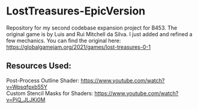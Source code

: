 # LostTreasures-EpicVersion
Repository for my second codebase expansion project for B453. The original game is by Luis and Rui Mitchell da Silva. I just added and refined a few mechanics. You can find the original here: https://globalgamejam.org/2021/games/lost-treasures-0-1

## Resources Used:
Post-Process Outline Shader: https://www.youtube.com/watch?v=Wpsqfpxb55Y  
Custom Stencil Masks for Shaders: https://www.youtube.com/watch?v=PiQ_JLJKi0M
